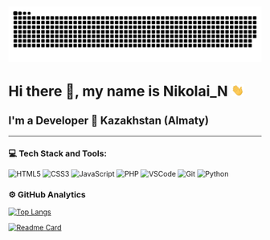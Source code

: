 ![github contribution grid snake animation](https://raw.githubusercontent.com/platane/platane/output/github-contribution-grid-snake-dark.svg#gh-dark-mode-only)

# Hi there 👋, my name is Nikolai_N <img src="https://raw.githubusercontent.com/krlktv/krlktv/main/img/Hi.gif" width="25px"> 

## I'm a Developer 📍 Kazakhstan (Almaty)

---

### 💻 Tech Stack and Tools:

![HTML5](https://img.shields.io/badge/-HTML5-090909?style=for-the-badge&logo=HTML5)
![CSS3](https://img.shields.io/badge/-CSS3-090909?style=for-the-badge&logo=CSS3)
![JavaScript](https://img.shields.io/badge/-JavaScript-090909?style=for-the-badge&logo=JavaScript)
![PHP](https://img.shields.io/badge/-PHP-090909?style=for-the-badge&logo=PHP)
![VSCode](https://img.shields.io/badge/-VSCode-090909?style=for-the-badge&logo=visualstudiocode)
![Git](https://img.shields.io/badge/-Git-090909?style=for-the-badge&logo=Git)
![Python](https://img.shields.io/badge/-Python-090909?style=for-the-badge&logo=Python)

### ⚙️ GitHub Analytics
[![Top Langs](https://github-readme-stats.vercel.app/api/top-langs/?username=Mental-Fox&show_icons=true&theme=dracula&layout=compact)](https://github.com/anuraghazra/github-readme-stats)

[![Readme Card](https://github-readme-stats.vercel.app/api/pin/?username=Mental-Fox&repo=graduation_project_2021&theme=dracula)](https://github.com/Mental-Fox/graduation_project_2021)
